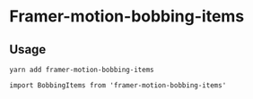 # Framer-motion-bobbing-items

## Usage

`yarn add framer-motion-bobbing-items`

`import BobbingItems from 'framer-motion-bobbing-items'`